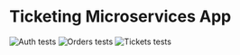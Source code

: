 Ticketing Microservices App
===

![Auth tests](https://github.com/ferueda/ticketing/actions/workflows/auth-test.yaml/badge.svg)
![Orders tests](https://github.com/ferueda/ticketing/actions/workflows/orders-test.yaml/badge.svg)
![Tickets tests](https://github.com/ferueda/ticketing/actions/workflows/tickets-test.yaml/badge.svg)
